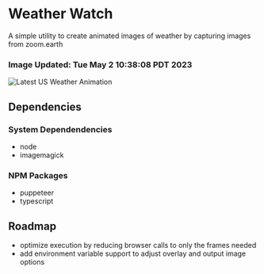 # Weather Watch

A simple utility to create animated images of weather by capturing images from zoom.earth

### Image Updated: Tue May  2 10:38:08 PDT 2023

![Latest US Weather Animation](animations/2023-05-02.webp)

## Dependencies
### System Dependendencies
* node
* imagemagick
### NPM Packages
* puppeteer
* typescript

## Roadmap
* optimize execution by reducing browser calls to only the frames needed
* add environment variable support to adjust overlay and output image options
